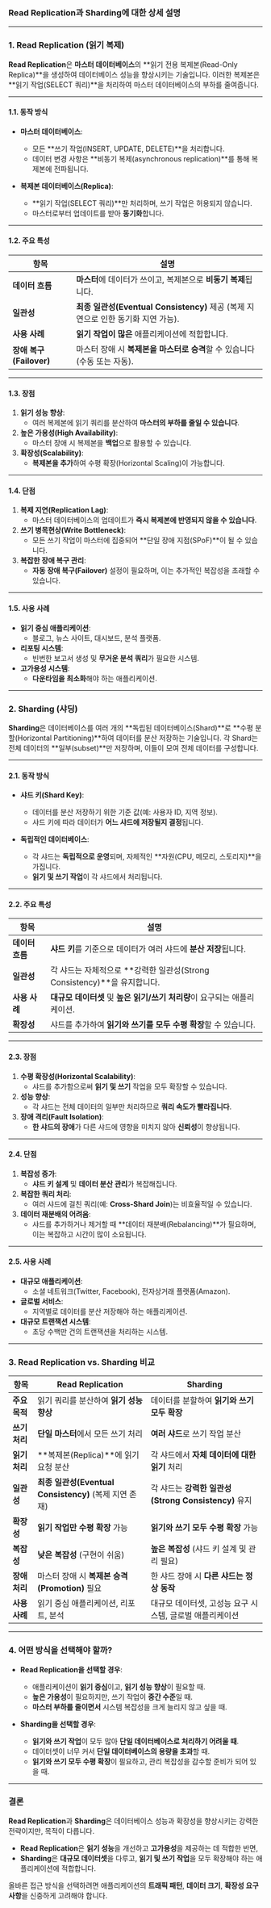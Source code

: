 ### **Read Replication과 Sharding에 대한 상세 설명**

---

### **1. Read Replication (읽기 복제)**

**Read Replication**은 **마스터 데이터베이스**의 **읽기 전용 복제본(Read-Only Replica)**을 생성하여 데이터베이스 성능을 향상시키는 기술입니다. 이러한 복제본은 **읽기 작업(SELECT 쿼리)**을 처리하여 마스터 데이터베이스의 부하를 줄여줍니다.

---

#### **1.1. 동작 방식**

- **마스터 데이터베이스**:
  - 모든 **쓰기 작업(INSERT, UPDATE, DELETE)**을 처리합니다.
  - 데이터 변경 사항은 **비동기 복제(asynchronous replication)**를 통해 복제본에 전파됩니다.

- **복제본 데이터베이스(Replica)**:
  - **읽기 작업(SELECT 쿼리)**만 처리하며, 쓰기 작업은 허용되지 않습니다.
  - 마스터로부터 업데이트를 받아 **동기화**합니다.

---

#### **1.2. 주요 특성**

| **항목**             | **설명**                                                                 |
|----------------------|--------------------------------------------------------------------------|
| **데이터 흐름**      | **마스터**에 데이터가 쓰이고, 복제본으로 **비동기 복제**됩니다.           |
| **일관성**           | **최종 일관성(Eventual Consistency)** 제공 (복제 지연으로 인한 동기화 지연 가능). |
| **사용 사례**        | **읽기 작업이 많은** 애플리케이션에 적합합니다.                         |
| **장애 복구(Failover)** | 마스터 장애 시 **복제본을 마스터로 승격**할 수 있습니다 (수동 또는 자동).     |

---

#### **1.3. 장점**

1. **읽기 성능 향상**:
   - 여러 복제본에 읽기 쿼리를 분산하여 **마스터의 부하를 줄일 수 있습니다**.
2. **높은 가용성(High Availability)**:
   - 마스터 장애 시 복제본을 **백업**으로 활용할 수 있습니다.
3. **확장성(Scalability)**:
   - **복제본을 추가**하여 수평 확장(Horizontal Scaling)이 가능합니다.

---

#### **1.4. 단점**

1. **복제 지연(Replication Lag)**:
   - 마스터 데이터베이스의 업데이트가 **즉시 복제본에 반영되지 않을 수 있습니다**.
2. **쓰기 병목현상(Write Bottleneck)**:
   - 모든 쓰기 작업이 마스터에 집중되어 **단일 장애 지점(SPoF)**이 될 수 있습니다.
3. **복잡한 장애 복구 관리**:
   - **자동 장애 복구(Failover)** 설정이 필요하며, 이는 추가적인 복잡성을 초래할 수 있습니다.

---

#### **1.5. 사용 사례**

- **읽기 중심 애플리케이션**:
  - 블로그, 뉴스 사이트, 대시보드, 분석 플랫폼.
- **리포팅 시스템**:
  - 빈번한 보고서 생성 및 **무거운 분석 쿼리**가 필요한 시스템.
- **고가용성 시스템**:
  - **다운타임을 최소화**해야 하는 애플리케이션.

---

### **2. Sharding (샤딩)**

**Sharding**은 데이터베이스를 여러 개의 **독립된 데이터베이스(Shard)**로 **수평 분할(Horizontal Partitioning)**하여 데이터를 분산 저장하는 기술입니다. 각 Shard는 전체 데이터의 **일부(subset)**만 저장하며, 이들이 모여 전체 데이터를 구성합니다.

---

#### **2.1. 동작 방식**

- **샤드 키(Shard Key)**:
  - 데이터를 분산 저장하기 위한 기준 값(예: 사용자 ID, 지역 정보).
  - 샤드 키에 따라 데이터가 **어느 샤드에 저장될지 결정**됩니다.

- **독립적인 데이터베이스**:
  - 각 샤드는 **독립적으로 운영**되며, 자체적인 **자원(CPU, 메모리, 스토리지)**을 가집니다.
  - **읽기 및 쓰기 작업**이 각 샤드에서 처리됩니다.

---

#### **2.2. 주요 특성**

| **항목**             | **설명**                                                                 |
|----------------------|--------------------------------------------------------------------------|
| **데이터 흐름**      | **샤드 키**를 기준으로 데이터가 여러 샤드에 **분산 저장**됩니다.        |
| **일관성**           | 각 샤드는 자체적으로 **강력한 일관성(Strong Consistency)**을 유지합니다. |
| **사용 사례**        | **대규모 데이터셋** 및 **높은 읽기/쓰기 처리량**이 요구되는 애플리케이션.  |
| **확장성**           | 샤드를 추가하여 **읽기와 쓰기를 모두 수평 확장**할 수 있습니다.         |

---

#### **2.3. 장점**

1. **수평 확장성(Horizontal Scalability)**:
   - 샤드를 추가함으로써 **읽기 및 쓰기** 작업을 모두 확장할 수 있습니다.
2. **성능 향상**:
   - 각 샤드는 전체 데이터의 일부만 처리하므로 **쿼리 속도가 빨라집니다**.
3. **장애 격리(Fault Isolation)**:
   - **한 샤드의 장애**가 다른 샤드에 영향을 미치지 않아 **신뢰성**이 향상됩니다.

---

#### **2.4. 단점**

1. **복잡성 증가**:
   - **샤드 키 설계** 및 **데이터 분산 관리**가 복잡해집니다.
2. **복잡한 쿼리 처리**:
   - 여러 샤드에 걸친 쿼리(예: **Cross-Shard Join**)는 비효율적일 수 있습니다.
3. **데이터 재분배의 어려움**:
   - 샤드를 추가하거나 제거할 때 **데이터 재분배(Rebalancing)**가 필요하며, 이는 복잡하고 시간이 많이 소요됩니다.

---

#### **2.5. 사용 사례**

- **대규모 애플리케이션**:
  - 소셜 네트워크(Twitter, Facebook), 전자상거래 플랫폼(Amazon).
- **글로벌 서비스**:
  - 지역별로 데이터를 분산 저장해야 하는 애플리케이션.
- **대규모 트랜잭션 시스템**:
  - 초당 수백만 건의 트랜잭션을 처리하는 시스템.

---

### **3. Read Replication vs. Sharding 비교**

| **항목**               | **Read Replication**                                    | **Sharding**                                              |
|------------------------|---------------------------------------------------------|-----------------------------------------------------------|
| **주요 목적**           | 읽기 쿼리를 분산하여 **읽기 성능 향상**                  | 데이터를 분할하여 **읽기와 쓰기 모두 확장**                 |
| **쓰기 처리**           | **단일 마스터**에서 모든 쓰기 처리                       | **여러 샤드**로 쓰기 작업 분산                             |
| **읽기 처리**           | **복제본(Replica)**에 읽기 요청 분산                     | 각 샤드에서 **자체 데이터에 대한 읽기** 처리               |
| **일관성**              | **최종 일관성(Eventual Consistency)** (복제 지연 존재)    | 각 샤드는 **강력한 일관성(Strong Consistency)** 유지        |
| **확장성**              | **읽기 작업만 수평 확장** 가능                          | **읽기와 쓰기 모두 수평 확장** 가능                        |
| **복잡성**              | **낮은 복잡성** (구현이 쉬움)                           | **높은 복잡성** (샤드 키 설계 및 관리 필요)                 |
| **장애 처리**           | 마스터 장애 시 **복제본 승격(Promotion)** 필요           | 한 샤드 장애 시 **다른 샤드는 정상 동작**                   |
| **사용 사례**           | 읽기 중심 애플리케이션, 리포트, 분석                     | 대규모 데이터셋, 고성능 요구 시스템, 글로벌 애플리케이션    |

---

### **4. 어떤 방식을 선택해야 할까?**

- **Read Replication을 선택할 경우**:
  - 애플리케이션이 **읽기 중심**이고, **읽기 성능 향상**이 필요할 때.
  - **높은 가용성**이 필요하지만, 쓰기 작업이 **중간 수준**일 때.
  - **마스터 부하를 줄이면서** 시스템 복잡성을 크게 늘리지 않고 싶을 때.

- **Sharding을 선택할 경우**:
  - **읽기와 쓰기 작업**이 모두 많아 **단일 데이터베이스로 처리하기 어려울 때**.
  - 데이터셋이 너무 커서 **단일 데이터베이스의 용량을 초과**할 때.
  - **읽기와 쓰기 모두 수평 확장**이 필요하고, 관리 복잡성을 감수할 준비가 되어 있을 때.

---

### **결론**

**Read Replication**과 **Sharding**은 데이터베이스 성능과 확장성을 향상시키는 강력한 전략이지만, 목적이 다릅니다.  
- **Read Replication**은 **읽기 성능**을 개선하고 **고가용성**을 제공하는 데 적합한 반면,  
- **Sharding**은 **대규모 데이터셋**을 다루고, **읽기 및 쓰기 작업**을 모두 확장해야 하는 애플리케이션에 적합합니다.

올바른 접근 방식을 선택하려면 애플리케이션의 **트래픽 패턴**, **데이터 크기**, **확장성 요구사항**을 신중하게 고려해야 합니다. 